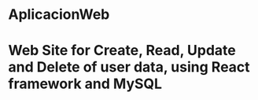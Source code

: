# AplicacionWeb
# Web Site for Create, Read, Update and Delete of user data, using React framework and MySQL
